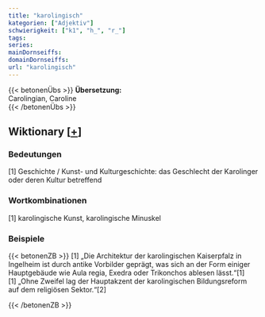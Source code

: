 ```yaml
---
title: "karolingisch"
kategorien: ["Adjektiv"]
schwierigkeit: ["k1", "h_", "r_"]
tags:
series:
mainDornseiffs:
domainDornseiffs:
url: "karolingisch"
---
```


{{< betonenÜbs >}}
**Übersetzung:**  
Carolingian, Caroline  
{{< /betonenÜbs >}}

## Wiktionary [[+](https://de.wiktionary.org/wiki/karolingisch)]

### Bedeutungen
[1] Geschichte / Kunst- und Kulturgeschichte: das Geschlecht der Karolinger oder deren Kultur betreffend  

### Wortkombinationen
[1] karolingische Kunst, karolingische Minuskel  

### Beispiele
{{< betonenZB >}}
[1] „Die Architektur der karolingischen Kaiserpfalz in Ingelheim ist durch antike Vorbilder geprägt, was sich an der Form einiger Hauptgebäude wie Aula regia, Exedra oder Trikonchos ablesen lässt.“[1]  
[1] „Ohne Zweifel lag der Hauptakzent der karolingischen Bildungsreform auf dem religiösen Sektor.“[2]  

{{< /betonenZB >}}

